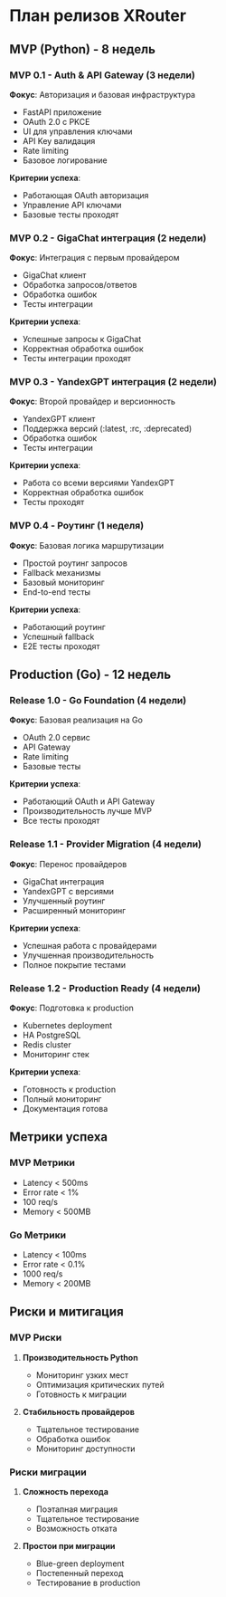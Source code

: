 # План релизов XRouter

## MVP (Python) - 8 недель

### MVP 0.1 - Auth & API Gateway (3 недели)
**Фокус**: Авторизация и базовая инфраструктура
- FastAPI приложение
- OAuth 2.0 с PKCE
- UI для управления ключами
- API Key валидация
- Rate limiting
- Базовое логирование

**Критерии успеха**:
- Работающая OAuth авторизация
- Управление API ключами
- Базовые тесты проходят

### MVP 0.2 - GigaChat интеграция (2 недели)
**Фокус**: Интеграция с первым провайдером
- GigaChat клиент
- Обработка запросов/ответов
- Обработка ошибок
- Тесты интеграции

**Критерии успеха**:
- Успешные запросы к GigaChat
- Корректная обработка ошибок
- Тесты интеграции проходят

### MVP 0.3 - YandexGPT интеграция (2 недели)
**Фокус**: Второй провайдер и версионность
- YandexGPT клиент
- Поддержка версий (:latest, :rc, :deprecated)
- Обработка ошибок
- Тесты интеграции

**Критерии успеха**:
- Работа со всеми версиями YandexGPT
- Корректная обработка ошибок
- Тесты проходят

### MVP 0.4 - Роутинг (1 неделя)
**Фокус**: Базовая логика маршрутизации
- Простой роутинг запросов
- Fallback механизмы
- Базовый мониторинг
- End-to-end тесты

**Критерии успеха**:
- Работающий роутинг
- Успешный fallback
- E2E тесты проходят

## Production (Go) - 12 недель

### Release 1.0 - Go Foundation (4 недели)
**Фокус**: Базовая реализация на Go
- OAuth 2.0 сервис
- API Gateway
- Rate limiting
- Базовые тесты

**Критерии успеха**:
- Работающий OAuth и API Gateway
- Производительность лучше MVP
- Все тесты проходят

### Release 1.1 - Provider Migration (4 недели)
**Фокус**: Перенос провайдеров
- GigaChat интеграция
- YandexGPT с версиями
- Улучшенный роутинг
- Расширенный мониторинг

**Критерии успеха**:
- Успешная работа с провайдерами
- Улучшенная производительность
- Полное покрытие тестами

### Release 1.2 - Production Ready (4 недели)
**Фокус**: Подготовка к production
- Kubernetes deployment
- HA PostgreSQL
- Redis cluster
- Мониторинг стек

**Критерии успеха**:
- Готовность к production
- Полный мониторинг
- Документация готова

## Метрики успеха

### MVP Метрики
- Latency < 500ms
- Error rate < 1%
- 100 req/s
- Memory < 500MB

### Go Метрики
- Latency < 100ms
- Error rate < 0.1%
- 1000 req/s
- Memory < 200MB

## Риски и митигация

### MVP Риски
1. **Производительность Python**
   - Мониторинг узких мест
   - Оптимизация критических путей
   - Готовность к миграции

2. **Стабильность провайдеров**
   - Тщательное тестирование
   - Обработка ошибок
   - Мониторинг доступности

### Риски миграции
1. **Сложность перехода**
   - Поэтапная миграция
   - Тщательное тестирование
   - Возможность отката

2. **Простои при миграции**
   - Blue-green deployment
   - Постепенный переход
   - Тестирование в production
